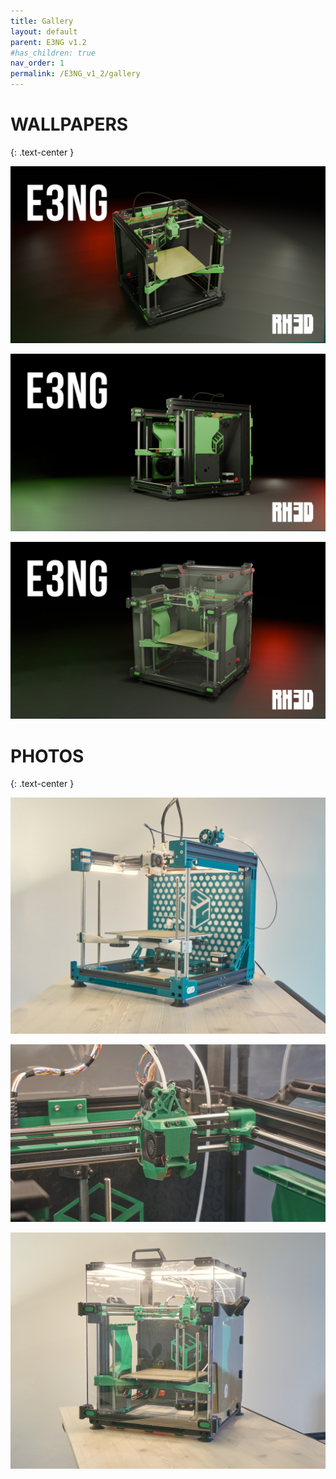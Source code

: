 ```yaml
---
title: Gallery
layout: default
parent: E3NG v1.2
#has_children: true
nav_order: 1
permalink: /E3NG_v1_2/gallery
---
```

# WALLPAPERS
{: .text-center }

![](./pages/E3NG/img/gallery/E3NG_WP1.jpg)

![](./img/gallery/E3NG_WP2.jpg)

![](./img/gallery/E3NG_WP3.jpg)

# PHOTOS
{: .text-center }

![](./img/gallery/DSC03417_fhd.jpg)

![](./img/gallery/DSC03444HD.jpg)

![](./img/gallery/DSC03455_fhd.jpg)

